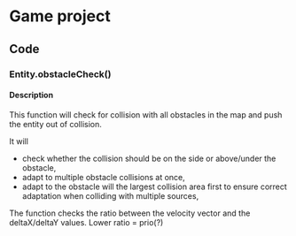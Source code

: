 
# Game project

## Code

### Entity.obstacleCheck()

#### Description

This function will check for collision with all obstacles 
in the map and push the entity out of collision.

It will
* check whether the collision should be on the side or above/under
the obstacle,
* adapt to multiple obstacle collisions at once,
* adapt to the obstacle will the largest collision area first to ensure
correct adaptation when colliding with multiple sources,
 
The function checks the ratio between the velocity vector
and the deltaX/deltaY values. Lower ratio = prio(?)
